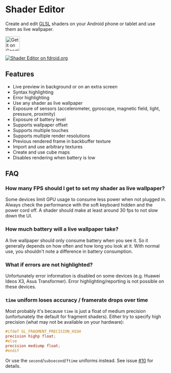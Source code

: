 Shader Editor
=============

Create and edit [GLSL](https://en.wikipedia.org/wiki/GLSL) shaders on
your Android phone or tablet and use them as live wallpaper.

<a href="https://play.google.com/store/apps/details?id=de.markusfisch.android.shadereditor&utm_source=global_co&utm_medium=prtnr&utm_content=Mar2515&utm_campaign=PartBadge&pcampaignid=MKT-AC-global-none-all-co-pr-py-PartBadges-Oct1515-1"><img alt="Get it on Google Play" src="https://play.google.com/intl/en_us/badges/images/apps/en-play-badge.png" height="45px"/></a>

[![Shader Editor on fdroid.org](https://f-droid.org/wiki/images/c/ca/F-Droid-button_available-on_smaller.png)](https://f-droid.org/repository/browse/?fdfilter=Shader+Editor&fdid=de.markusfisch.android.shadereditor)

Features
--------

* Live preview in background or on an extra screen
* Syntax highlighting
* Error highlighting
* Use any shader as live wallpaper
* Exposure of sensors (accelerometer, gyroscope, magnetic field, light,
	pressure, proximity)
* Exposure of battery level
* Supports wallpaper offset
* Supports multiple touches
* Supports multiple render resolutions
* Previous rendered frame in backbuffer texture
* Import and use arbitrary textures
* Create and use cube maps
* Disables rendering when battery is low

FAQ
---

### How many FPS should I get to set my shader as live wallpaper?

Some devices limit GPU usage to consume less power when not plugged in.
Always check the performance with the soft keyboard hidden and the power
cord off. A shader should make at least around 30 fps to not slow down
the UI.

### How much battery will a live wallpaper take?

A live wallpaper should only consume battery when you see it.
So it generally depends on how often and how long you look at it.
With normal use, you shouldn't note a difference in battery consumption.

### What if errors are not highlighted?

Unfortunately error information is disabled on some devices (e.g. Huawei
Ideos X3, Asus Transformer). Error highlighting/reporting is not possible
on these devices.

### `time` uniform loses accuracy / framerate drops over time

Most probably it's because `time` is just a float of medium precision
(unfortunately the default for fragment shaders).
Either try to specify high precision (what may not be available on your
hardware):

```glsl
#ifdef GL_FRAGMENT_PRECISION_HIGH
precision highp float;
#else
precision mediump float;
#endif
```

Or use the `second`/`subsecond`/`ftime` uniforms instead.
See issue [#10](https://github.com/markusfisch/ShaderEditor/issues/10#issuecomment-160463706) for details.
